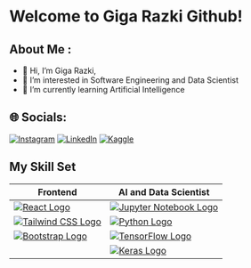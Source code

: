 # Welcome to Giga Razki Github!
## About Me : 
- 👋 Hi, I’m Giga Razki,
- 👀 I’m interested in Software Engineering and Data Scientist 
- 🌱 I’m currently learning Artificial Intelligence 


## 🌐 Socials:
[![Instagram](https://img.shields.io/badge/Instagram-%23E4405F.svg?logo=Instagram&logoColor=white)](https://www.instagram.com/gigarazkiarianda/) 
[![LinkedIn](https://img.shields.io/badge/LinkedIn-%230077B5.svg?logo=linkedin&logoColor=white)](https://www.linkedin.com/in/gigarazkiarianda/)
[![Kaggle](https://img.shields.io/badge/Kaggle-035a7d?style=for-the-badge&logo=kaggle&logoColor=white)](https://www.kaggle.com/gigarazki)
           

## My Skill Set

| Frontend                                               | AI and Data Scientist                                     |
|--------------------------------------------------------|-----------------------------------------------------------|
| [![React Logo](https://upload.wikimedia.org/wikipedia/commons/a/a7/React-icon.svg)](https://reactjs.org/)             | [![Jupyter Notebook Logo](https://upload.wikimedia.org/wikipedia/commons/3/38/Jupyter_logo.svg)](https://jupyter.org/) |
| [![Tailwind CSS Logo](https://upload.wikimedia.org/wikipedia/commons/thumb/d/d5/Tailwind_CSS_Logo.svg/768px-Tailwind_CSS_Logo.svg.png?20230715030042)](https://tailwindcss.com/)  | [![Python Logo](https://upload.wikimedia.org/wikipedia/commons/c/c3/Python-logo-notext.svg)](https://www.python.org/)     |
| [![Bootstrap Logo](https://upload.wikimedia.org/wikipedia/commons/e/ea/Boostrap_logo.svg)](https://getbootstrap.com/)         | [![TensorFlow Logo](https://upload.wikimedia.org/wikipedia/commons/1/11/TensorFlowLogo.svg)](https://www.tensorflow.org/) |
|                                                        | [![Keras Logo](https://upload.wikimedia.org/wikipedia/commons/a/ae/Keras_logo.svg)](https://keras.io/)               |





